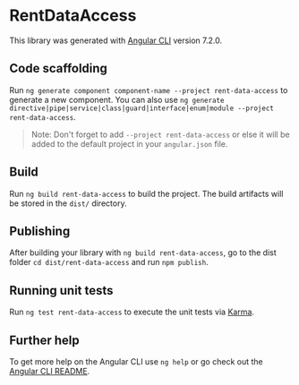 # RentDataAccess

This library was generated with [Angular CLI](https://github.com/angular/angular-cli) version 7.2.0.

## Code scaffolding

Run `ng generate component component-name --project rent-data-access` to generate a new component. You can also use `ng generate directive|pipe|service|class|guard|interface|enum|module --project rent-data-access`.

> Note: Don't forget to add `--project rent-data-access` or else it will be added to the default project in your `angular.json` file.

## Build

Run `ng build rent-data-access` to build the project. The build artifacts will be stored in the `dist/` directory.

## Publishing

After building your library with `ng build rent-data-access`, go to the dist folder `cd dist/rent-data-access` and run `npm publish`.

## Running unit tests

Run `ng test rent-data-access` to execute the unit tests via [Karma](https://karma-runner.github.io).

## Further help

To get more help on the Angular CLI use `ng help` or go check out the [Angular CLI README](https://github.com/angular/angular-cli/blob/master/README.md).
